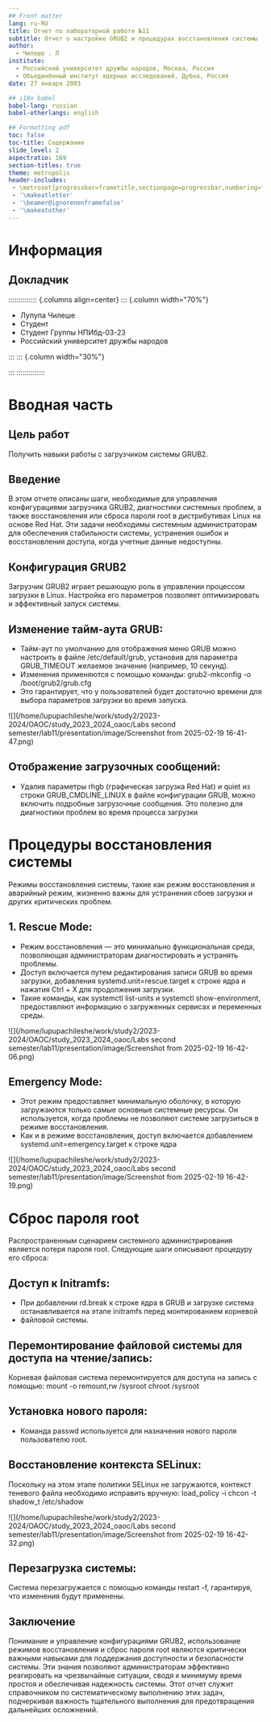 ```yaml
---
## Front matter
lang: ru-RU
title: Отчет по лабораторной работе №11
subtitle: Отчет о настройке GRUB2 и процедурах восстановления системы
author:
  - Чилеше . Л
institute:
  - Российский университет дружбы народов, Москва, Россия
  - Объединённый институт ядерных исследований, Дубна, Россия
date: 27 января 2003

## i18n babel
babel-lang: russian
babel-otherlangs: english

## Formatting pdf
toc: false
toc-title: Содержание
slide_level: 2
aspectratio: 169
section-titles: true
theme: metropolis
header-includes:
 - \metroset{progressbar=frametitle,sectionpage=progressbar,numbering=fraction}
 - '\makeatletter'
 - '\beamer@ignorenonframefalse'
 - '\makeatother'
---
```


# Информация

## Докладчик

:::::::::::::: {.columns align=center}
::: {.column width="70%"}

  * Лупупа Чилеше
  * Студент
  * Студент Группы НПИбд-03-23
  * Российский университет дружбы народов

:::
::: {.column width="30%"}


:::
::::::::::::::

# Вводная часть

## Цель работ

Получить навыки работы с загрузчиком системы GRUB2.

## Введение

В этом отчете описаны шаги, необходимые для управления конфигурациями
загрузчика GRUB2, диагностики системных проблем, а также восстановления или
сброса пароля root в дистрибутивах Linux на основе Red Hat. Эти задачи необходимы
системным администраторам для обеспечения стабильности системы, устранения
ошибок и восстановления доступа, когда учетные данные недоступны.

## Конфигурация GRUB2

Загрузчик GRUB2 играет решающую роль в управлении процессом загрузки в Linux.
Настройка его параметров позволяет оптимизировать и эффективный запуск
системы.

## Изменение тайм-аута GRUB:

- Тайм-аут по умолчанию для отображения меню GRUB можно настроить в
файле /etc/default/grub, установив для параметра GRUB_TIMEOUT желаемое
значение (например, 10 секунд).
- Изменения применяются с помощью команды:
grub2-mkconfig -o /boot/grub2/grub.cfg
- Это гарантирует, что у пользователей будет достаточно времени для
выбора параметров загрузки во время запуска.

![](/home/lupupachileshe/work/study2/2023-2024/OAOC/study_2023_2024_oaoc/Labs second semester/lab11/presentation/image/Screenshot from 2025-02-19 16-41-47.png)


## Отображение загрузочных сообщений:

- Удалив параметры rhgb (графическая загрузка Red Hat) и quiet из строки
GRUB_CMDLINE_LINUX в файле конфигурации GRUB, можно включить
подробные загрузочные сообщения. Это полезно для диагностики проблем
во время процесса загрузки

# Процедуры восстановления системы

Режимы восстановления системы, такие как режим восстановления и аварийный
режим, жизненно важны для устранения сбоев загрузки и других критических
проблем.

## 1. Rescue Mode:

- Режим восстановления — это минимально функциональная среда,
позволяющая администраторам диагностировать и устранять проблемы.
- Доступ включается путем редактирования записи GRUB во время загрузки,
добавления systemd.unit=rescue.target к строке ядра и нажатия Ctrl + X для
продолжения загрузки.
- Такие команды, как systemctl list-units и systemctl show-environment,
предоставляют информацию о загруженных сервисах и переменных среды.

![](/home/lupupachileshe/work/study2/2023-2024/OAOC/study_2023_2024_oaoc/Labs second semester/lab11/presentation/image/Screenshot from 2025-02-19 16-42-06.png)


## Emergency Mode:

- Этот режим предоставляет минимальную оболочку, в которую загружаются
только самые основные системные ресурсы. Он используется, когда
проблемы не позволяют системе загрузиться в режиме восстановления.
- Как и в режиме восстановления, доступ включается добавлением
systemd.unit=emergency.target к строке ядра

![](/home/lupupachileshe/work/study2/2023-2024/OAOC/study_2023_2024_oaoc/Labs second semester/lab11/presentation/image/Screenshot from 2025-02-19 16-42-19.png)

# Сброс пароля root

Распространенным сценарием системного администрирования является потеря
пароля root. Следующие шаги описывают процедуру его сброса:


## Доступ к Initramfs:
- При добавлении rd.break к строке ядра в GRUB и загрузке система
  останавливается на этапе initramfs перед монтированием корневой
- файловой системы.


## Перемонтирование файловой системы для доступа на чтение/запись:
Корневая файловая система перемонтируется для доступа на запись с помощью:
mount -o remount,rw /sysroot
chroot /sysroot


## Установка нового пароля:
- Команда passwd используется для назначения нового пароля пользователю
root.

## Восстановление контекста SELinux:
Поскольку на этом этапе политики SELinux не загружаются, контекст теневого
файла необходимо исправить вручную:
load_policy -i
chcon -t shadow_t /etc/shadow

![](/home/lupupachileshe/work/study2/2023-2024/OAOC/study_2023_2024_oaoc/Labs second semester/lab11/presentation/image/Screenshot from 2025-02-19 16-42-32.png)


## Перезагрузка системы:
Система перезагружается с помощью команды restart -f, гарантируя, что
изменения будут применены.

## Заключение

Понимание и управление конфигурациями GRUB2, использование режимов
восстановления и сброс пароля root являются критически важными навыками
для поддержания доступности и безопасности системы. Эти знания позволяют
администраторам эффективно реагировать на чрезвычайные ситуации, сводя к
минимуму время простоя и обеспечивая надежность системы.
Этот отчет служит справочником по систематическому выполнению этих задач,
подчеркивая важность тщательного выполнения для предотвращения
дальнейших осложнений.



